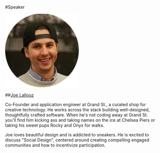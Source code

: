 
#Speaker

![Joe Lallouz](/lib/img/joe-lallouz.png)

##[Joe Lallouz](https://twitter.com/JoeLallouz)

Co-Founder and application engineer at Grand St., a curated shop for creative technology. He works across the stack building well-designed, thoughtfully crafted software. When he's not coding away at Grand St. you'll find him kicking ass and taking names on the ice at Chelsea Piers or taking his sweet pups Rocky and Onyx for walks. 

Joe loves beautiful design and is addicted to sneakers. He is excited to discuss "Social Design", centered around creating compelling engaged communities and how to incentivize participation. 